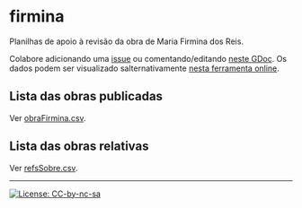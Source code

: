 # firmina
Planilhas de apoio à revisão da obra de Maria Firmina dos Reis.

Colabore  adicionando uma  [issue](https://github.com/ppKrauss/firmina/issues)  ou comentando/editando [neste GDoc](https://docs.google.com/spreadsheets/d/1imicZdL7OMqcCgBWwmbySlM_o1OdnxfD71sIFmoIOxY/). Os dados podem ser visualizado salternativamente  [nesta ferramenta online](http://data.okfn.org/tools/view?url=https%3A%2F%2Fraw.githubusercontent.com%2FppKrauss%2Ffirmina%2Fmaster%2Fdatapackage.json).

## Lista das obras publicadas
Ver [obraFirmina.csv](data/obraFirmina.csv).

## Lista das obras relativas
Ver [refsSobre.csv](data/refsSobre.csv).

-----

[![License: CC-by-nc-sa](http://fofle.claroline-connect.net/file/resource/media/1764)](https://creativecommons.org/licenses/by-nc-sa/3.0/br/)

